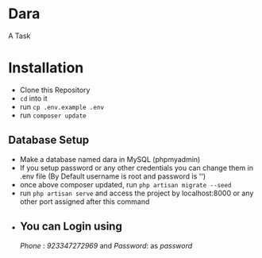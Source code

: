 # Dara

A Task

# Installation
 * Clone this Repository
 * `cd` into it
 * run `cp .env.example .env`
 * run `composer update`

## Database Setup
 * Make a database named dara in MySQL (phpmyadmin)
 * If you setup password or any other credentials you can change them in .env file (By Default username is root and password is '')
 * once above composer updated, run `php artisan migrate --seed`
 * run `php artisan serve` and access the project by localhost:8000 or any other port assigned after this command
 * You can Login using 
    ---
    *Phone* : _923347272969_ and
    *Password*: as _password_